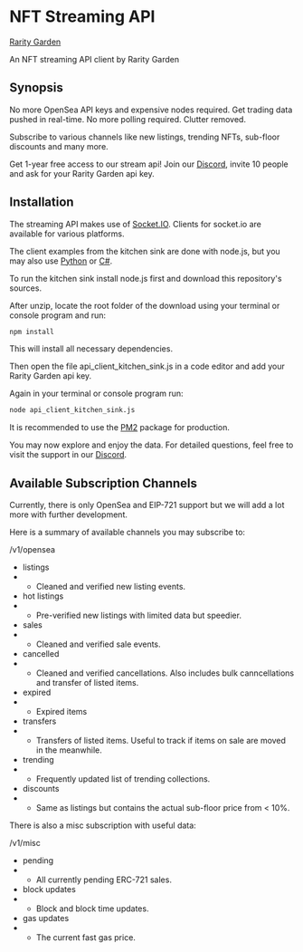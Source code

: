 # NFT Streaming API

[Rarity Garden](https://rarity.garden)

An NFT streaming API client by Rarity Garden

## Synopsis

No more OpenSea API keys and expensive nodes required. Get trading data pushed in real-time. No more polling required. Clutter removed.

Subscribe to various channels like new listings, trending NFTs, sub-floor discounts and many more.

Get 1-year free access to our stream api! Join our [Discord](https://discord.gg/Ur8XGaurSd), invite 10 people and ask for your Rarity Garden api key.

## Installation

The streaming API makes use of [Socket.IO](https://socket.io/). Clients for socket.io are available for various platforms.

The client examples from the kitchen sink are done with node.js, but you may also use [Python](https://python-socketio.readthedocs.io/en/latest/) or [C#](https://github.com/doghappy/socket.io-client-csharp).

To run the kitchen sink install node.js first and download this repository's sources.

After unzip, locate the root folder of the download using your terminal or console program and run:

```bash
npm install
```

This will install all necessary dependencies.

Then open the file api_client_kitchen_sink.js in a code editor and add your Rarity Garden api key.

Again in your terminal or console program run:

```bash
node api_client_kitchen_sink.js
```

It is recommended to use the [PM2](https://pm2.keymetrics.io/) package for production.

You may now explore and enjoy the data. For detailed questions, feel free to visit the support in our [Discord](https://discord.gg/Ur8XGaurSd).

## Available Subscription Channels

Currently, there is only OpenSea and EIP-721 support but we will add a lot more with further development.

Here is a summary of available channels you may subscribe to:

/v1/opensea

* listings
* * Cleaned and verified new listing events.
* hot listings
* * Pre-verified new listings with limited data but speedier.
* sales
* * Cleaned and verified sale events.
* cancelled
* * Cleaned and verified cancellations. Also includes bulk canncellations and transfer of listed items.
* expired
* * Expired items
* transfers
* * Transfers of listed items. Useful to track if items on sale are moved in the meanwhile.
* trending
* * Frequently updated list of trending collections.
* discounts
* * Same as listings but contains the actual sub-floor price from < 10%.

There is also a misc subscription with useful data:

/v1/misc

* pending
* * All currently pending ERC-721 sales.
* block updates
* * Block and block time updates.
* gas updates
* * The current fast gas price.
